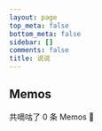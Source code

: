 ```yaml
---
layout: page
top_meta: false
bottom_meta: false
sidebar: []
comments: false
title: 说说
---
```


<div id="memos" class=""></div>
<div class="container">
  <h2 class="title">Memos</h2>
  <p>共嘀咕了 <span id="memosCount">0</span> 条 Memos 🎉</p>
  <div id="memos">
    <!-- 嘀咕加载在这里 -->
  </div>
</div>

<script type="text/javascript">
  var memos = {
    host: "https://dusays-memos.itisn.cyou/", //修改为自己部署 Memos 的网址，末尾有 / 斜杠
    limit: "10", //默认每次显示 10条
    creatorId: "1", //默认为 101用户 https://demo.usememos.com/u/101
    domId: "#memos", //默认为 #memos
  };
</script>

<!-- 注意替换 JS 资源文件的路径 -->
<script type="text/javascript" src="https://npm.elemecdn.com/marked/marked.min.js"></script>
<script type="text/javascript" src="https://npm.elemecdn.com/pangu/dist/browser/pangu.min.js"></script>
<script type="text/javascript" src="https://npm.elemecdn.com/moment/min/moment.min.js"></script>
<script type="text/javascript" src="https://cdn.dusays.com/moment.twitter.min.js"></script>
<script type="text/javascript" src="https://cdn.dusays.com/memos.js"></script>
<script type="text/javascript" src="https://npm.elemecdn.com/@highlightjs/cdn-assets@11.5.1/highlight.min.js"></script>